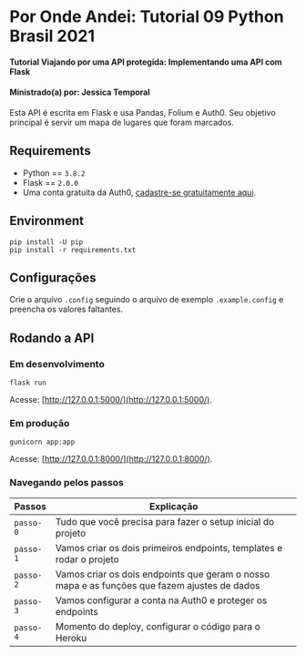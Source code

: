 # Por Onde Andei: Tutorial 09 Python Brasil 2021

#### Tutorial Viajando por uma API protegida: Implementando uma API com Flask
#### Ministrado(a) por: Jessica Temporal

Esta API é escrita em Flask e usa Pandas, Folium e Auth0. Seu objetivo principal é servir um mapa de lugares que foram marcados.

## Requirements

- Python == `3.8.2`
- Flask == `2.0.0`
- Uma conta gratuita da Auth0, [cadastre-se gratuitamente aqui](https://a0.to/jtemporal-signup-for-auth0).

## Environment

```console
pip install -U pip
pip install -r requirements.txt
```

## Configurações

Crie o arquivo `.config` seguindo o arquivo de exemplo `.example.config` e preencha os valores faltantes.

## Rodando a API

### Em desenvolvimento

```console
flask run
```

Acesse: [http://127.0.0.1:5000/](http://127.0.0.1:5000/).

### Em produção

```
gunicorn app:app
```

Acesse: [http://127.0.0.1:8000/](http://127.0.0.1:8000/).

### Navegando pelos passos

| Passos | Explicação |
| ----------- | ------- |
| `passo-0` | Tudo que você precisa para fazer o setup inicial do projeto |
| `passo-1` | Vamos criar os dois primeiros endpoints, templates e rodar o projeto |
| `passo-2` | Vamos criar os dois endpoints que geram o nosso mapa e as funções que fazem ajustes de dados |
| `passo-3` | Vamos configurar a conta na Auth0 e proteger os endpoints |
| `passo-4` | Momento do deploy, configurar o código para o Heroku |

